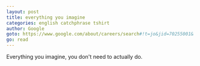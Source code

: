 ```yaml
---
layout: post
title: everything you imagine
categories: english catchphrase tshirt
author: Google
goto: https://www.google.com/about/careers/search#!t=jo&jid=70255001&
go: read
---
```

Everything you imagine, you don't need to actually do.
